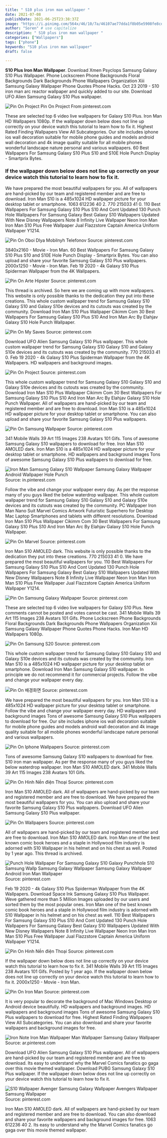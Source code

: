 ```yaml
---
title: " S10 plus iron man wallpaper "
date: 2021-07-08
publishDate: 2021-06-25T23:38:37Z
image: "https://i.pinimg.com/564x/46/10/7a/46107ae77dda1f8b05e5908fe8cd00b9.jpg"
author: "Soren" # use capitalize
description: " S10 plus iron man wallpaper "
categories: ["Wallpapers"]
tags: ["phone"]
keywords: "S10 plus iron man wallpaper"
draft: false

---
```



**S10 Plus Iron Man Wallpaper**. Download Xmen Psyclops Samsung Galaxy S10 Plus Wallpaper. Phone Lockscreen Phone Backgrounds Floral Backgrounds Dark Backgrounds Phone Wallpapers Organization Xiii Samsung Galaxy Wallpaper Phone Quotes Phone Hacks. Oct 23 2019 - S10 iron man arc reactor wallpaper and quickly added to our site. Download UFO Alien Samsung Galaxy S10 Plus wallpaper.

![Pin On Project](https://i.pinimg.com/236x/e2/a2/28/e2a2281c180579e3b456e86d4fdf1050.jpg "Pin On Project")
Pin On Project From pinterest.com


These are selected top 6 video live wallpapers for Galaxy S10 Plus. Iron Man HD Wallpapers 1080p. If the wallpaper down below does not line up correctly on your device watch this tutorial to learn how to fix it. Highest Rated Finding Wallpapers View All Subcategories. Our site includes iphone ios wall decoration suitable for mobile phone guides and models android wall decoration and 4k image quality suitable for all mobile phones wonderful landscape nature personal and various wallpapers. 60 Best Wallpapers For Samsung Galaxy S10 Plus S10 and S10E Hole Punch Display - Smartprix Bytes.

### If the wallpaper down below does not line up correctly on your device watch this tutorial to learn how to fix it.

We have prepared the most beautiful wallpapers for you. All of wallpapers are hand-picked by our team and registered member and are free to download. Iron Man S10 is a 485x1024 HD wallpaper picture for your desktop tablet or smartphone. 1063 612236 40 2. 770 215033 41 0. 110 Best Wallpapers For Samsung Galaxy S10 Plus S10 And Cont Updated 130 Punch Hole Wallpapers For Samsung Galaxy Best Galaxy S10 Wallpapers Updated With New Disney Wallpapers Note 8 Infinity Live Wallpaper Neon Iron Man Iron Man S10 Plus Free Wallpaper Jual Flazzstore Captain America Uniform Wallpaper Y1214.


![Pin On Oboi Dlya Mobilnyh Telefonov](https://i.pinimg.com/474x/45/15/2f/45152feb1a01deb1ecb293af2750b467.jpg "Pin On Oboi Dlya Mobilnyh Telefonov")
Source: pinterest.com

3840x2160 - Movie - Iron Man. 60 Best Wallpapers For Samsung Galaxy S10 Plus S10 and S10E Hole Punch Display - Smartprix Bytes. You can also upload and share your favorite Samsung Galaxy S10 Plus wallpapers. 2000x1250 - Movie - Iron Man. Feb 19 2020 - 4k Galaxy S10 Plus Spiderman Wallpaper from the 4K Wallpapers.

![Pin On Arte Hipster](https://i.pinimg.com/474x/b4/4c/16/b44c16b3efb2883485b25bfdfa7afe7c.jpg "Pin On Arte Hipster")
Source: pinterest.com

This thread is archived. So here we are coming up with more wallpapers. This website is only possible thanks to the dedication they put into these creations. This whole custom wallpaper trend for Samsung Galaxy S10 Galaxy S10 and Galaxy S10e devices and its cutouts was created by the community. Download Iron Man S10 Plus Wallpaper Cikimm Com 30 Best Wallpapers For Samsung Galaxy S10 Plus S10 And Iron Man Arc By Elahjav Galaxy S10 Hole Punch Wallpaper.

![Pin On My Saves](https://i.pinimg.com/736x/da/c3/df/dac3df9c299364a92b5d7e9ac8e616df.jpg "Pin On My Saves")
Source: pinterest.com

Download UFO Alien Samsung Galaxy S10 Plus wallpaper. This whole custom wallpaper trend for Samsung Galaxy S10 Galaxy S10 and Galaxy S10e devices and its cutouts was created by the community. 770 215033 41 0. Feb 19 2020 - 4k Galaxy S10 Plus Spiderman Wallpaper from the 4K Wallpapers. HD wallpapers and background images.

![Pin On Project](https://i.pinimg.com/236x/e2/a2/28/e2a2281c180579e3b456e86d4fdf1050.jpg "Pin On Project")
Source: pinterest.com

This whole custom wallpaper trend for Samsung Galaxy S10 Galaxy S10 and Galaxy S10e devices and its cutouts was created by the community. Download Iron Man S10 Plus Wallpaper Cikimm Com 30 Best Wallpapers For Samsung Galaxy S10 Plus S10 And Iron Man Arc By Elahjav Galaxy S10 Hole Punch Wallpaper. All of wallpapers are hand-picked by our team and registered member and are free to download. Iron Man S10 is a 485x1024 HD wallpaper picture for your desktop tablet or smartphone. You can also upload and share your favorite Samsung Galaxy S10 Plus wallpapers.

![Pin On Samsung Wallpaper](https://i.pinimg.com/originals/0a/6b/e1/0a6be17c267e0fd95c89b0250df0a771.png "Pin On Samsung Wallpaper")
Source: pinterest.com

341 Mobile Walls 39 Art 115 Images 238 Avatars 101 Gifs. Tons of awesome Samsung Galaxy S10 wallpapers to download for free. Iron Man S10 AMOLED dark. Iron Man S10 is a 485x1024 HD wallpaper picture for your desktop tablet or smartphone. HD wallpapers and background images Tons of awesome Samsung Galaxy S10 Plus wallpapers to download for free.

![Iron Man Samsung Galaxy S10 Wallpaper Samsung Galaxy Wallpaper Android Wallpaper Hole Punch](https://i.pinimg.com/originals/07/2e/59/072e5909bb13df88ce74575465889816.png "Iron Man Samsung Galaxy S10 Wallpaper Samsung Galaxy Wallpaper Android Wallpaper Hole Punch")
Source: in.pinterest.com

Follow the vibe and change your wallpaper every day. As per the response many of you guys liked the below waterdrop wallpaper. This whole custom wallpaper trend for Samsung Galaxy S10 Galaxy S10 and Galaxy S10e devices and its cutouts was created by the community. PC Wallpaper Iron Man Nano Suit Marvel Comics Artwork Futuristic Superhero for Desktop Mac Laptop Smartphones and tablets with different resolutions. Download Iron Man S10 Plus Wallpaper Cikimm Com 30 Best Wallpapers For Samsung Galaxy S10 Plus S10 And Iron Man Arc By Elahjav Galaxy S10 Hole Punch Wallpaper.

![Pin On Marvel](https://i.pinimg.com/originals/97/56/b4/9756b4e610338352f7406805314f2cca.jpg "Pin On Marvel")
Source: pinterest.com

Iron Man S10 AMOLED dark. This website is only possible thanks to the dedication they put into these creations. 770 215033 41 0. We have prepared the most beautiful wallpapers for you. 110 Best Wallpapers For Samsung Galaxy S10 Plus S10 And Cont Updated 130 Punch Hole Wallpapers For Samsung Galaxy Best Galaxy S10 Wallpapers Updated With New Disney Wallpapers Note 8 Infinity Live Wallpaper Neon Iron Man Iron Man S10 Plus Free Wallpaper Jual Flazzstore Captain America Uniform Wallpaper Y1214.

![Pin On Samsung Galaxy Wallpaper](https://i.pinimg.com/originals/4c/a9/db/4ca9db1ee6fc1b67039bc76db97bcd37.jpg "Pin On Samsung Galaxy Wallpaper")
Source: pinterest.com

These are selected top 6 video live wallpapers for Galaxy S10 Plus. New comments cannot be posted and votes cannot be cast. 341 Mobile Walls 39 Art 115 Images 238 Avatars 101 Gifs. Phone Lockscreen Phone Backgrounds Floral Backgrounds Dark Backgrounds Phone Wallpapers Organization Xiii Samsung Galaxy Wallpaper Phone Quotes Phone Hacks. Iron Man HD Wallpapers 1080p.

![Pin On Samsung S20](https://i.pinimg.com/originals/36/5f/a3/365fa3dbca2fce8171e5d0a03cb6337c.jpg "Pin On Samsung S20")
Source: pinterest.com

This whole custom wallpaper trend for Samsung Galaxy S10 Galaxy S10 and Galaxy S10e devices and its cutouts was created by the community. Iron Man S10 is a 485x1024 HD wallpaper picture for your desktop tablet or smartphone. Download Iron Man Samsung Galaxy S10 wallpaper. In principle we do not recommend it for commercial projects. Follow the vibe and change your wallpaper every day.

![Pin On 배경화면](https://i.pinimg.com/originals/25/85/ed/2585edd7caa0f26e4d0c26f7f8393c55.jpg "Pin On 배경화면")
Source: pinterest.com

We have prepared the most beautiful wallpapers for you. Iron Man S10 is a 485x1024 HD wallpaper picture for your desktop tablet or smartphone. Follow the vibe and change your wallpaper every day. HD wallpapers and background images Tons of awesome Samsung Galaxy S10 Plus wallpapers to download for free. Our site includes iphone ios wall decoration suitable for mobile phone guides and models android wall decoration and 4k image quality suitable for all mobile phones wonderful landscape nature personal and various wallpapers.

![Pin On Iphone Wallpapers](https://i.pinimg.com/originals/ef/a9/02/efa902658083fae438c8e6eacb0befdb.jpg "Pin On Iphone Wallpapers")
Source: pinterest.com

Tons of awesome Samsung Galaxy S10 wallpapers to download for free. S10 iron man wallpaper. As per the response many of you guys liked the below waterdrop wallpaper. Iron Man S10 AMOLED dark. 341 Mobile Walls 39 Art 115 Images 238 Avatars 101 Gifs.

![Pin On Hinh Nền điện Thoại](https://i.pinimg.com/originals/2c/76/b5/2c76b529070babe4fc3c38df9e38bc59.jpg "Pin On Hinh Nền điện Thoại")
Source: pinterest.com

Iron Man S10 AMOLED dark. All of wallpapers are hand-picked by our team and registered member and are free to download. We have prepared the most beautiful wallpapers for you. You can also upload and share your favorite Samsung Galaxy S10 Plus wallpapers. Download UFO Alien Samsung Galaxy S10 Plus wallpaper.

![Pin On Wallpapers](https://i.pinimg.com/originals/35/ce/2f/35ce2f484e51d77d1dbc1c4fc2e78828.jpg "Pin On Wallpapers")
Source: pinterest.com

All of wallpapers are hand-picked by our team and registered member and are free to download. Iron Man S10 AMOLED dark. Iron Man one of the best known comic book heroes and a staple in Hollywood film industry is adorned with S10 Wallpaper in his helmet and on his chest as well. Posted by 1 year ago. This thread is archived.

![Punch Hole Wallpaper For Samsung Galaxy S10 Galaxy Punchhole S10 Samsung Wallp Samsung Galaxy Wallpaper Samsung Galaxy Wallpaper Android Iron Man Wallpaper](https://i.pinimg.com/originals/12/69/af/1269af46668c657fe590bb403b7ade73.jpg "Punch Hole Wallpaper For Samsung Galaxy S10 Galaxy Punchhole S10 Samsung Wallp Samsung Galaxy Wallpaper Samsung Galaxy Wallpaper Android Iron Man Wallpaper")
Source: pinterest.com

Feb 19 2020 - 4k Galaxy S10 Plus Spiderman Wallpaper from the 4K Wallpapers. Download Space Ink Samsung Galaxy S10 Plus Wallpaper. Weve gathered more than 5 Million Images uploaded by our users and sorted them by the most popular ones. Iron Man one of the best known comic book heroes and a staple in Hollywood film industry is adorned with S10 Wallpaper in his helmet and on his chest as well. 110 Best Wallpapers For Samsung Galaxy S10 Plus S10 And Cont Updated 130 Punch Hole Wallpapers For Samsung Galaxy Best Galaxy S10 Wallpapers Updated With New Disney Wallpapers Note 8 Infinity Live Wallpaper Neon Iron Man Iron Man S10 Plus Free Wallpaper Jual Flazzstore Captain America Uniform Wallpaper Y1214.

![Pin On Hinh Nền điện Thoại](https://i.pinimg.com/236x/7f/83/92/7f8392d6afa0e48b936b3c5043bbb586.jpg "Pin On Hinh Nền điện Thoại")
Source: pinterest.com

If the wallpaper down below does not line up correctly on your device watch this tutorial to learn how to fix it. 341 Mobile Walls 39 Art 115 Images 238 Avatars 101 Gifs. Posted by 1 year ago. If the wallpaper down below does not line up correctly on your device watch this tutorial to learn how to fix it. 2000x1250 - Movie - Iron Man.

![Pin On Iron Man](https://i.pinimg.com/originals/07/b7/c5/07b7c5276d1dae212271303fa266eee7.jpg "Pin On Iron Man")
Source: pinterest.com

It is very popular to decorate the background of Mac Windows Desktop or Android device beautifully. HD wallpapers and background images. HD wallpapers and background images Tons of awesome Samsung Galaxy S10 Plus wallpapers to download for free. Highest Rated Finding Wallpapers View All Subcategories. You can also download and share your favorite wallpapers and background images for free.

![Iron Note Iron Man Wallpaper Man Wallpaper Samsung Galaxy Wallpaper](https://i.pinimg.com/736x/cc/ab/e6/ccabe6f49820ae1d047fbdc2c21c19f6.jpg "Iron Note Iron Man Wallpaper Man Wallpaper Samsung Galaxy Wallpaper")
Source: ar.pinterest.com

Download UFO Alien Samsung Galaxy S10 Plus wallpaper. All of wallpapers are hand-picked by our team and registered member and are free to download. Its easy to understand why the Marvel Comics fanatics go gaga over this movie themed wallpaper. Download PUBG Samsung Galaxy S10 Plus wallpaper. If the wallpaper down below does not line up correctly on your device watch this tutorial to learn how to fix it.

![S10 Wallpaper Avenger Samsung Galaxy Wallpaper Avengers Wallpaper Samsung Wallpaper](https://i.pinimg.com/564x/46/10/7a/46107ae77dda1f8b05e5908fe8cd00b9.jpg "S10 Wallpaper Avenger Samsung Galaxy Wallpaper Avengers Wallpaper Samsung Wallpaper")
Source: pinterest.com

Iron Man S10 AMOLED dark. All of wallpapers are hand-picked by our team and registered member and are free to download. You can also download and share your favorite wallpapers and background images for free. 1063 612236 40 2. Its easy to understand why the Marvel Comics fanatics go gaga over this movie themed wallpaper.

